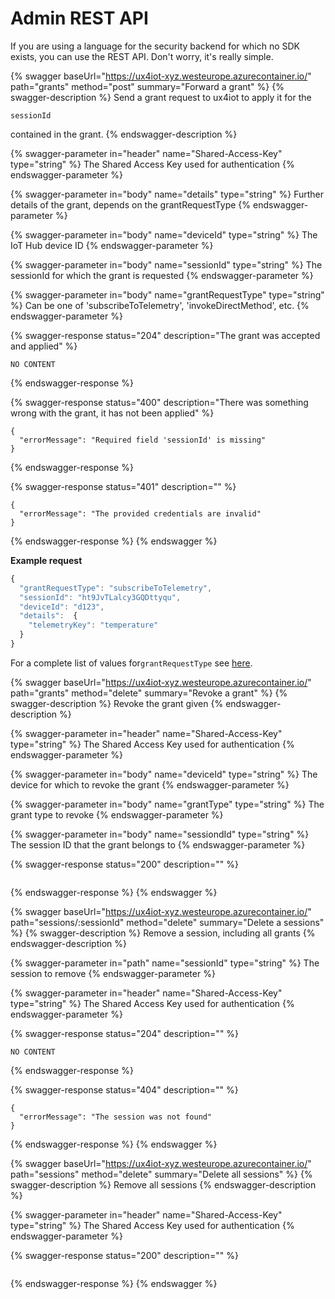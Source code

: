 # Admin REST API

If you are using a language for the security backend for which no SDK exists, you can use the REST API. Don't worry, it's really simple.

{% swagger baseUrl="https://ux4iot-xyz.westeurope.azurecontainer.io/" path="grants" method="post" summary="Forward a grant" %}
{% swagger-description %}
Send a grant request to ux4iot to apply it for the 

`sessionId`

 contained in the grant.
{% endswagger-description %}

{% swagger-parameter in="header" name="Shared-Access-Key" type="string" %}
The Shared Access Key used for authentication
{% endswagger-parameter %}

{% swagger-parameter in="body" name="details" type="string" %}
Further details of the grant, depends on the grantRequestType
{% endswagger-parameter %}

{% swagger-parameter in="body" name="deviceId" type="string" %}
The IoT Hub device ID
{% endswagger-parameter %}

{% swagger-parameter in="body" name="sessionId" type="string" %}
The sessionId for which the grant is requested
{% endswagger-parameter %}

{% swagger-parameter in="body" name="grantRequestType" type="string" %}
Can be one of 'subscribeToTelemetry', 'invokeDirectMethod', etc.
{% endswagger-parameter %}

{% swagger-response status="204" description="The grant was accepted and applied" %}
```
NO CONTENT
```
{% endswagger-response %}

{% swagger-response status="400" description="There was something wrong with the grant, it has not been applied" %}
```
{
  "errorMessage": "Required field 'sessionId' is missing"
}
```
{% endswagger-response %}

{% swagger-response status="401" description="" %}
```
{
  "errorMessage": "The provided credentials are invalid"
}
```
{% endswagger-response %}
{% endswagger %}

**Example request**

```javascript
{
  "grantRequestType": "subscribeToTelemetry",
  "sessionId": "ht9JvTLalcy3GQDttyqu",
  "deviceId": "d123",
  "details":  {
    "telemetryKey": "temperature"
  }
}
```

For a complete list of values for`grantRequestType` see [here](implementing-the-security-backend.md).

{% swagger baseUrl="https://ux4iot-xyz.westeurope.azurecontainer.io/" path="grants" method="delete" summary="Revoke a grant" %}
{% swagger-description %}
Revoke the grant given 
{% endswagger-description %}

{% swagger-parameter in="header" name="Shared-Access-Key" type="string" %}
The Shared Access Key used for authentication
{% endswagger-parameter %}

{% swagger-parameter in="body" name="deviceId" type="string" %}
The device for which to revoke the grant
{% endswagger-parameter %}

{% swagger-parameter in="body" name="grantType" type="string" %}
The grant type to revoke
{% endswagger-parameter %}

{% swagger-parameter in="body" name="sessiondId" type="string" %}
The session ID that the grant belongs to
{% endswagger-parameter %}

{% swagger-response status="200" description="" %}
```
```
{% endswagger-response %}
{% endswagger %}

{% swagger baseUrl="https://ux4iot-xyz.westeurope.azurecontainer.io/" path="sessions/:sessionId" method="delete" summary="Delete a sessions" %}
{% swagger-description %}
Remove a session, including all grants
{% endswagger-description %}

{% swagger-parameter in="path" name="sessionId" type="string" %}
The session to remove
{% endswagger-parameter %}

{% swagger-parameter in="header" name="Shared-Access-Key" type="string" %}
The Shared Access Key used for authentication
{% endswagger-parameter %}

{% swagger-response status="204" description="" %}
```
NO CONTENT
```
{% endswagger-response %}

{% swagger-response status="404" description="" %}
```
{
  "errorMessage": "The session was not found"
}
```
{% endswagger-response %}
{% endswagger %}

{% swagger baseUrl="https://ux4iot-xyz.westeurope.azurecontainer.io/" path="sessions" method="delete" summary="Delete all sessions" %}
{% swagger-description %}
Remove all sessions
{% endswagger-description %}

{% swagger-parameter in="header" name="Shared-Access-Key" type="string" %}
The Shared Access Key used for authentication
{% endswagger-parameter %}

{% swagger-response status="200" description="" %}
```
```
{% endswagger-response %}
{% endswagger %}
